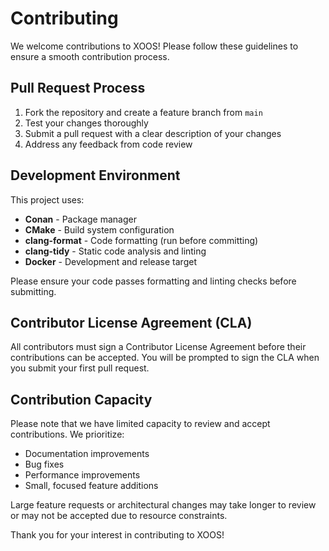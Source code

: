 # Contributing

We welcome contributions to XOOS!
Please follow these guidelines to ensure a smooth contribution process.

## Pull Request Process

1. Fork the repository and create a feature branch from `main`
2. Test your changes thoroughly
3. Submit a pull request with a clear description of your changes
4. Address any feedback from code review

## Development Environment

This project uses:

- **Conan** - Package manager
- **CMake** - Build system configuration
- **clang-format** - Code formatting (run before committing)
- **clang-tidy** - Static code analysis and linting
- **Docker** - Development and release target

Please ensure your code passes formatting and linting checks before submitting.

## Contributor License Agreement (CLA)

All contributors must sign a Contributor License Agreement before their contributions can be accepted.
You will be prompted to sign the CLA when you submit your first pull request.

## Contribution Capacity

Please note that we have limited capacity to review and accept contributions.
We prioritize:

- Documentation improvements
- Bug fixes
- Performance improvements
- Small, focused feature additions

Large feature requests or architectural changes may take longer to review or may not be accepted due to resource constraints.

Thank you for your interest in contributing to XOOS!
